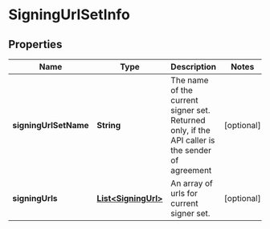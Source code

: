 
# SigningUrlSetInfo

## Properties
Name | Type | Description | Notes
------------ | ------------- | ------------- | -------------
**signingUrlSetName** | **String** | The name of the current signer set. Returned only, if the API caller is the sender of agreement |  [optional]
**signingUrls** | [**List&lt;SigningUrl&gt;**](SigningUrl.md) | An array of urls for current signer set. |  [optional]



